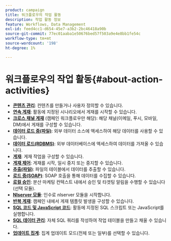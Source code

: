 ```yaml
---
product: campaign
title: 워크플로우의 작업 활동
description: 작업 활동 정보
feature: Workflows, Data Management
exl-id: feed4cc1-d654-45e7-a3b2-2bc46418a90b
source-git-commit: 77ec01aaba1e50676bed57f503a9e4e8bb1fe54c
workflow-type: tm+mt
source-wordcount: '198'
ht-degree: 1%

---
```


# 워크플로우의 작업 활동{#about-action-activities}

* **[콘텐츠 관리](content-management.md)**: 컨텐츠를 만들거나 사용자 정의할 수 있습니다.
* **[연속 게재](continuous-delivery.md)**: 활동에 지정된 시나리오에서 게재를 시작할 수 있습니다.
* **[크로스 채널 게재](cross-channel-deliveries.md)** (캠페인 워크플로우만 해당): 해당 채널(이메일, 푸시, 모바일, DM)에서 게재를 구성할 수 있습니다.
* **[데이터 로드 중(파일)](data-loading--rdbms-.md)**: 외부 데이터 소스에 액세스하여 해당 데이터를 사용할 수 있습니다.
* **[데이터 로드(RDBMS)](data-loading--rdbms-.md)**: 외부 데이터베이스에 액세스하여 데이터를 가져올 수 있습니다.
* **[게재](delivery.md)**: 게재 작업을 구성할 수 있습니다.
* **[게재 제어](delivery-control.md)**: 게재를 시작, 일시 중지 또는 중지할 수 있습니다.
* **[추출(파일)](extraction--file-.md)**: 파일의 테이블에서 데이터를 추출할 수 있습니다.
* **[로드 중(SOAP)](loading-soap.md)**: SOAP 호출을 통해 데이터를 수집할 수 있습니다.
* **[로컬 승인](local-approval.md)**: 분산 마케팅 컨텍스트 내에서 승인 및 타겟팅 알림을 수행할 수 있습니다(선택 모듈).
* **[Nlserver 모듈](nlserver-module.md)**: 인수로 nlserver 모듈을 시작합니다.
* **[반복 게재](recurring-delivery.md)**: 캠페인 내에서 게재 템플릿 발생을 구성할 수 있습니다.
* **[SQL 코드 및 JavaScript 코드](sql-code-and-javascript-code.md)**: 활동에 지정된 SQL 스크립트 또는 JavaScript를 실행합니다.
* **[SQL 데이터 관리](sql-data-management.md)**: 자체 SQL 쿼리를 작성하여 작업 테이블을 만들고 채울 수 있습니다.
* **[업데이트 집계](update-aggregate.md)**: 집계 업데이트 모드(전체 또는 일부)를 선택할 수 있습니다.

